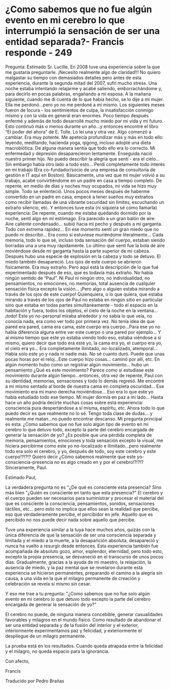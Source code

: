 # ¿Como sabemos que no fue algún evento en mi cerebro lo que interrumpió la sensación de ser una entidad separada?- Francis responde - 249

Pregunta: Estimado Sr. Lucille, En 2008 tuve una experiencia sobre la que me gustaría preguntarle. ¡Necesito realmente algo de claridad!!! No quiero malgastar su tiempo con demasiados detalles pero antes de esta experiencia, durante la segunda mitad del 2007, sufrí mucho stress. Una noche estaba intentando relajarme y acabé saliendo, emborrachándome y, para decirlo en pocas palabras, engañando a mí esposa. A la mañana siguiente, cuando me di cuenta de lo que había hecho, se lo dije a mi mujer. Ella me perdonó...pero yo no me perdoné a mí mismo. Los siguientes meses fueron de locura - los sentimientos de culpa, la insatisfacción conmigo mismo y con la vida en general eran enormes. Poco tiempo después enfermé y además de todo desarrollé mucho miedo por mi vida y mi futuro. Esto continuó más o menos durante un año...y entonces encontré el libro “El poder del ahora” de E. Tolle. Lo leí una y otra vez. Algo comenzó a cambiar. Era muy potente. Me apetecía profundizar más y más en todo ello: leyendo, meditando, hacienda yoga, qigong, incluso adopté una dieta macrobiótica. De alguna manera sentía que todo ello era lo correcto. Mi enfermedad y depresión desaparecieron lentamente. Enseguida nació nuestro primer hijo. No puedo describir la alegría que sentí - era el cielo... Sin embargo había otro lado a todo esto... Perdí completamente todo interés en mi trabajo (Era co-fundador/socio de una empresa de consultoría de gestión e IT aquí en Boston). Básicamente, una vez que mi mujer volvió a su trabajo, acabé convirtiéndome en un padre en casa a tiempo completo. De repente, en medio de días y noches muy ocupados, mi vida se hizo muy simple. Todo se enlenteció. Unos pocos meses después de haberme convertido en un padre en casa, empecé a tener sueños muy extraños como recibir llamadas de una vibrante oscuridad sin límites, escuchando un extraño silencio, etc. Y entonces tuve esta (ni siquiera sé cómo llamarla) experiencia: De repente, cuando me estaba quedando dormido por la noche, sentí algo en mi estómago. Era parecido a un gran balón de aire. Aire caliente condensado... subió hacia mi pecho y después a mi garganta. Todo con extrema rapidez... En ese momento sentí un gran miedo que no puedo ni describir… Era como si estuviese muriéndome literalmente... Cada memoria, todo lo que sé, incluso toda sensación del cuerpo, estaban siendo borradas una a una muy rápidamente. Lo último que sentí fue la bola de aire moviéndose desde mi garganta hasta la parte superior de mi cabeza. Después hubo una especie de explosión en la cabeza y todo se detuvo. El miedo también desapareció. Los ojos de este cuerpo se abrieron físicamente. Era muy extraño. Pero aquí está la descripción de lo que fué experimentado después de eso, que es todavía más extraño. No había ningún sentido de “Paul”. Ni Paul ni ningún otro, no individualidad, no pensamientos, no emociones, no memorias, total ausencia de cualquier sensación física excepto la visión... ¡Pero algo o alguien estaba mirando a través de los ojos de este cuerpo! Quienquiera, o lo que quiera, que estaba mirando a través de los ojos de Paul no estaba en ningún sitio en particular sino que estaba en todas partes simultáneamente - todo el espacio en la habitación y fuera, todos los objetos, el cielo de la noche en la ventana... ¡todo! Este yo no-personal miraba alrededor y no sabía lo que veía, no conocía nada, era como ver todo por primera vez. No tenía idea de que pared era pared, cama era cama, este cuerpo era cuerpo...Para ese yo no había diferencia alguna entre ver este cuerpo o una pared por ejemplo... Y al mismo tiempo que este yo estaba viendo todo eso, estaba viéndose a sí mismo, quiero decir que todo era este yo, la cama era yo, el cuerpo era yo, el cielo era yo... Era completamente ilimitado, no-localizado, atemporal... Había solo este yo y nada ni nadie más. No sé cuanto duró. Puede que unas pocas horas por el reloj...Este cuerpo hizo cosas... caminó por allí, etc. En algún momento hubo como un registrar algún movimiento... hubo un pensamiento ¿Qué es este movimiento? Parece como si estudiase este movimiento durante algún tiempo...entonces, otra vez de repente, Paul con su identidad, memorias, sensaciones y todo lo demás regresó. Me encontré a mi mismo sentado al borde de nuestra cama en completa oscuridad... Ese movimiento era mi mano derecha moviéndose... Eso era lo que este yo había estudiado todo ese tiempo. Mi mujer dormía en paz a mi lado... Hasta hace un año podría decirte muchas cosas sobre esta experiencia: consciencia pura despertándose a sí misma, espíritu, etc. Ahora todo lo que puedo decir es que realmente no lo sé. Tengo toda clase de dudas... y realmente me matan...no puedo encontrar descanso. Mi pregunta principal es esta: ¿Como sabemos que no fue solo algún tipo de evento en mi cerebro lo que detuvo todo, excepto la parte del cerebro encargada de generar la sensación de yo? ¿Es posible que una pérdida completa de memoria, pensamientos, emociones y toda sensación excepto la visual, me hiciera percibirme como este yo no-localizado e ilimitado...pero realmente todo era solo el cerebro, y yo, después de todo, soy este cerebro y este cuerpo!?!?!? Quiero decir ¿Cómo sabemos realmente que este yo-consciencia-presencia no es algo creado en y por el cerebro!?!?!? Sinceramente, Paul.

Estimado Paul,

La verdadera pregunta no es "¿De qué es consciente esta presencia? Sino más bien "¿Quién es consciente en tanto que esta presencia?" El cerebro y el cuerpo pueden ser necesarios para suministrar y procesar el material del que es consciente la consciencia, pensamientos, sonidos, sensaciones táctiles, etc... pero esto no implica que ellos sean la realidad que percibe, eso que verdaderamente percibe, el percibidor en jefe. Aquello que es percibido no nos puede decir nada sobre aquello que percibe.

Tuve una experiencia similar a la tuya hace muchos años, quizás con la única diferencia de que la sensación de ser una consciencia separada y limitada y el miedo a la muerte, a la desaparición absoluta, desapareció y nunca ha vuelto a resurgir desde entonces. Esta experiencia también fue acompañada de absoluto gozo, amor, esplendor, eternidad, pero todo esto, excepto la propia presencia, se desvaneció en el transcurso de unos pocos días. Gradualmente, gracias a la ayuda de mi maestro, la relajación, la ausencia de miedo, y la paz mental que se revelaron durante esta experiencia se hicieron permanentes, preparando el camino a la alegría sin causa, a una vida en la que el milagro permanente de creación y celebración se revela sí mismo sin cesar.

Y eso me trae a tu pregunta: "¿Como sabemos que no fue solo algún evento en mi cerebro lo que detuvo todo excepto la parte del cerebro encargada de generar la sensación de yo?”

El cerebro no puede, de ninguna manera concebible, generar casualidades favorables y milagros en el mundo físico. Como resultado de abandonar el ser una entidad separada y de la fusión del interior y el exterior, interiormente experimentamos paz y felicidad, y exteriormente el despliegue de un milagro permanente.

La prueba está en los resultados. Cuando queda atrapada entre la felicidad y el milagro, no queda espacio para la ignorancia.

Con afecto,

Francis

Traducido por Pedro Brañas

